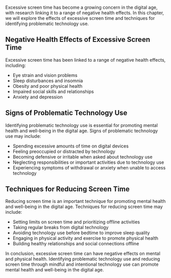 
Excessive screen time has become a growing concern in the digital age, with research linking it to a range of negative health effects. In this chapter, we will explore the effects of excessive screen time and techniques for identifying problematic technology use.

Negative Health Effects of Excessive Screen Time
------------------------------------------------

Excessive screen time has been linked to a range of negative health effects, including:

* Eye strain and vision problems
* Sleep disturbances and insomnia
* Obesity and poor physical health
* Impaired social skills and relationships
* Anxiety and depression

Signs of Problematic Technology Use
-----------------------------------

Identifying problematic technology use is essential for promoting mental health and well-being in the digital age. Signs of problematic technology use may include:

* Spending excessive amounts of time on digital devices
* Feeling preoccupied or distracted by technology
* Becoming defensive or irritable when asked about technology use
* Neglecting responsibilities or important activities due to technology use
* Experiencing symptoms of withdrawal or anxiety when unable to access technology

Techniques for Reducing Screen Time
-----------------------------------

Reducing screen time is an important technique for promoting mental health and well-being in the digital age. Techniques for reducing screen time may include:

* Setting limits on screen time and prioritizing offline activities
* Taking regular breaks from digital technology
* Avoiding technology use before bedtime to improve sleep quality
* Engaging in physical activity and exercise to promote physical health
* Building healthy relationships and social connections offline

In conclusion, excessive screen time can have negative effects on mental and physical health. Identifying problematic technology use and reducing screen time through mindful and intentional technology use can promote mental health and well-being in the digital age.
